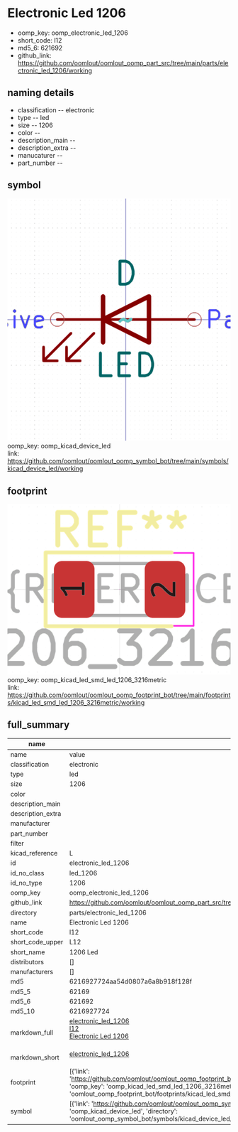 # Electronic Led 1206

  
* oomp_key: oomp_electronic_led_1206 
* short_code: l12
* md5_6: 621692  
* github_link: https://github.com/oomlout/oomlout_oomp_part_src/tree/main/parts/electronic_led_1206/working  
## naming details
* classification -- electronic
* type -- led
* size -- 1206
* color -- 
* description_main -- 
* description_extra -- 
* manucaturer -- 
* part_number -- 



## symbol

![](symbol/0/working/working_600.png)  
oomp_key: oomp_kicad_device_led  
link: https://github.com/oomlout/oomlout_oomp_symbol_bot/tree/main/symbols/kicad_device_led/working  

## footprint

![](footprint/0/working/working_600.png)  
oomp_key: oomp_kicad_led_smd_led_1206_3216metric  
link: https://github.com/oomlout/oomlout_oomp_footprint_bot/tree/main/footprints/kicad_led_smd_led_1206_3216metric/working  

## full_summary
| name | value | 
| --- | --- | 
| name | value | 
| classification | electronic | 
| type | led | 
| size | 1206 | 
| color |  | 
| description_main |  | 
| description_extra |  | 
| manufacturer |  | 
| part_number |  | 
| filter |  | 
| kicad_reference | L | 
| id | electronic_led_1206 | 
| id_no_class | led_1206 | 
| id_no_type | 1206 | 
| oomp_key | oomp_electronic_led_1206 | 
| github_link | https://github.com/oomlout/oomlout_oomp_part_src/tree/main/parts/electronic_led_1206/working | 
| directory | parts/electronic_led_1206 | 
| name | Electronic Led 1206 | 
| short_code | l12 | 
| short_code_upper | L12 | 
| short_name | 1206 Led | 
| distributors | [] | 
| manufacturers | [] | 
| md5 | 6216927724aa54d0807a6a8b918f128f | 
| md5_5 | 62169 | 
| md5_6 | 621692 | 
| md5_10 | 6216927724 | 
| markdown_full | [electronic_led_1206](https://github.com/oomlout/oomlout_oomp_part_src/tree/main/parts/electronic_led_1206/working)<br>[l12](https://github.com/oomlout/oomlout_oomp_part_src/tree/main/parts/electronic_led_1206/working)<br>[Electronic Led 1206](https://github.com/oomlout/oomlout_oomp_part_src/tree/main/parts/electronic_led_1206/working)<br><br> | 
| markdown_short | [electronic_led_1206](https://github.com/oomlout/oomlout_oomp_part_src/tree/main/parts/electronic_led_1206/working)<br><br> | 
| footprint | [{'link': 'https://github.com/oomlout/oomlout_oomp_footprint_bot/tree/main/foootprntss/kicad_led_smd_led_1206_3216metric', 'oomp_key': 'oomp_kicad_led_smd_led_1206_3216metric', 'directory': 'oomlout_oomp_footprint_bot/footprints/kicad_led_smd_led_1206_3216metric//working/working.kicad_mod'}] | 
| symbol | [{'link': 'https://github.com/oomlout/oomlout_oomp_symbol_bot/tree/main/symbols/kicad_device_led', 'oomp_key': 'oomp_kicad_device_led', 'directory': 'oomlout_oomp_symbol_bot/symbols/kicad_device_led//working/working.kicad_sym'}] | 
